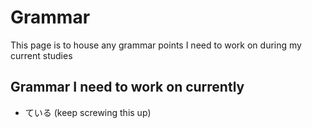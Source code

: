 # Grammar

This page is to house any grammar points I need to work on during my current studies

## Grammar I need to work on currently

- ている (keep screwing this up)